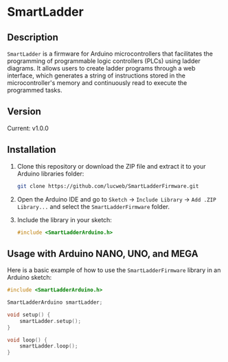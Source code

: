 # SmartLadder

## Description

`SmartLadder` is a firmware for Arduino microcontrollers that facilitates the programming of programmable logic controllers (PLCs) using ladder diagrams. It allows users to create ladder programs through a web interface, which generates a string of instructions stored in the microcontroller's memory and continuously read to execute the programmed tasks.

## Version

Current: v1.0.0

## Installation

1. Clone this repository or download the ZIP file and extract it to your Arduino libraries folder:
    ```sh
    git clone https://github.com/lucweb/SmartLadderFirmware.git
    ```

2. Open the Arduino IDE and go to `Sketch` -> `Include Library` -> `Add .ZIP Library...` and select the `SmartLadderFirmware` folder.

3. Include the library in your sketch:
    ```cpp
    #include <SmartLadderArduino.h>
    ```

## Usage with Arduino NANO, UNO, and MEGA

Here is a basic example of how to use the `SmartLadderFirmware` library in an Arduino sketch:

```cpp
#include <SmartLadderArduino.h>

SmartLadderArduino smartLadder;

void setup() {
    smartLadder.setup();
}

void loop() {
    smartLadder.loop();
}
```